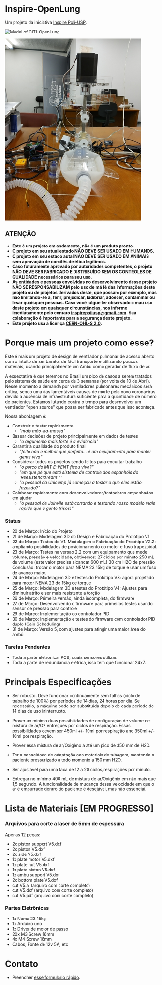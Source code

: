 # Inspire-OpenLung
Um projeto da iniciativa [Inspire Poli-USP](https://www.poli.usp.br/inspire).

![Model of CITI-OpenLung](https://github.com/Inspire-Poli-USP/Inspire-OpenLung/blob/master/images/OpenLung_2020-Apr-01_05-59-26AM-000_CustomizedView25005130231_crop.png)

![Photo of Prototype Version 5](https://github.com/Inspire-Poli-USP/Inspire-OpenLung/blob/master/images/Version%205.jpg)

## ATENÇÃO
- **Este é um projeto em andamento, não é um produto pronto.**
- **O projeto em seu atual estado NÃO DEVE SER USADO EM HUMANOS.**
- **O projeto em seu estado autal NÃO DEVE SER USADO EM ANIMAIS sem aprovação de comitês de ética legítimos.**
- **Caso futuramente aprovado por autoridades competentes, o projeto NÃO DEVE SER FABRICADO E DISTRIBUÍDO SEM OS CONTROLES DE QUALIDADE necessários para seu uso.**
- **As entidades e pessoas envolvidas no desenvolvimento desse projeto NÃO SE RESPONSABILIZAM pelo uso de má fé das informações deste projeto ou de projetos derivados deste, que possam por exemplo, mas não limitando-se a, ferir, prejudicar, ludibriar, adoecer, contaminar ou lesar quaisquer pessoas. Caso você julgue ter observado o mau uso deste projeto em quaisquer circunstâncias, nos informe imediatamente pelo contato inspirepoliusp@gmail.com. Sua colaboração é importante para a segurança deste projeto.**
- **Este projeto usa a licença [CERN-OHL-S 2.0](https://github.com/emersonmoretto/CITI-OpenLung/blob/master/License.md).**

# Porque mais um projeto como esse?

Este é mais um projeto de design de ventilador pulmonar de acesso aberto com o intuito de ser barato, de fácil transporte e utilizando poucos materiais, usando principalmente um Ambu como gerador de fluxo de ar.

A expectativa é que teremos no Brasil um pico de casos a serem tratados pelo sistema de saúde em cerca de 3 semanas (por volta de 10 de Abril). Nesse momento a demanda por ventiladores pulmonares mecânicos será crítica, sendo uma das lamentáveis causas de morte pelo novo coronavirus devido a ausência de infraestrutura suficiente para a quantidade de número de pacientes. Estamos lutando contra o tempo para desenvolver um ventilador "open source" que possa ser fabricado antes que isso aconteça.

Nossa abordagem é:
- Construir e testar rapidamente
  - *"mais mão-na-massa"*
- Basear decisões de projeto principalmente em dados de testes
  - *"o argumento mais forte é a evidência"*
- Garantir a qualidade do produto final
  - *"feito não é melhor que perfeito... é um equipamento para manter gente viva"*
- Considerar todos os projetos sendo feitos para encurtar trabalho
  - *"o porco do MIT E-VENT ficou vivo?"*
  - *"em que pé que está sistema de controle dos espanhóis do 'ReesistenciaTeam'?"*
  - *"o pessoal da Unicamp já começou a testar o que eles estão fazendo?"*
- Colaborar rapidamente com desenvolvedores/testadores empenhados em ajudar
  - *"o pessoal de Joinvile está cortando e testando nosso modelo mais rápido que a gente (risos)"*

### Status

- 20 de Março: Início do Projeto
- 21 de Março: Modelagem 3D do Design e Fabricação do Protótipo V1
- 22 de Março: Testes do V1. Modelagem e Fabricação do Protótipo V2.2: ampliando posibilidades de posicionamento do motor e fuso trapezoidal.
- 23 de Março: Testes na versao 2.2 com um equipamento que mede volume, pressão e velocidade, obtivemos:
    27 ciclos por minuto
    250 mL de volume (este valor precisa alcancar 600 mL)
    30 cm H2O de pressão
    Conclusão: trocar o motor para NEMA 23 15kg de torque e usar um fuso de avanço maior.
- 24 de Março: Modelagem 3D e testes do Protótipo V3: agora projetado para motor NEMA 23 de 15kg de torque
- 25 de Março: Modelagem 3D e testes do Protótipo V4: Ajustes para diminuir atrito e ser mais resistente a torção
- 26 de Março: Primeira versão, ainda incompleta, do firmware
- 27 de Março: Desenvolvendo o firmware para primeiros testes usando sensor de pressão para controle
- 29 de Março: Implementação do controlador PID
- 30 de Março: Implementação e testes do firmware com controlador PID duplo (Gain Scheduling)
- 31 de Março: Versão 5, com ajustes para atingir uma maior área do ambú

### Tarefas Pendentes
- Toda a parte eletronica, PCB, quais sensores utilizar.
- Toda a parte de redundancia elétrica, isso tem que funcionar 24x7.

# Principais Especificações

- Ser robusto. Deve funcionar continuamente sem falhas (ciclo de trabalho de 100%) por períodos de 14 dias, 24 horas por dia. Se necessário, a máquina pode ser substituída depois de cada período de 14 dias de uso ininterrupto.

- Prover ao mínimo duas possibilidades de configuração de volume de mistura de ar/O2 entregues por ciclos de respiração. Essas possibilidades devem ser 450ml +/- 10ml por respiração and 350ml +/- 10ml por respiração.

- Prover essa mistura de ar/Oxigêno a até um pico de 350 mm de H2O.

- Ter a capacidade de adaptação aos materiais de tubagem, mantendo o paciente pressurizado a todo momento a 150 mm H2O. 

- Ser ajustável para uma taxa de 12 a 20 ciclos/respirações por minuto.

- Entregar no mínimo 400 mL de mistura de ar/Oxigênio em não mais que 1,5 segundo. A funcionalidade de mudança dessa velocidade em que o ar é empurrado dentro do paciente é desejável, mas não essencial.

# Lista de Materiais [EM PROGRESSO]

### Arquivos para corte a laser de 5mm de espessura
Apenas 12 peças:
- 2x piston support V5.dxf	
- 2x piston V5.dxf	
- 2x side V5.dxf	
- 1x plate motor V5.dxf	
- 1x plate nut V5.dxf	
- 1x plate piston V5.dxf	
- 1x ambu support V5.dxf	
- 2x bottom plate V5.dxf	
- cut V5.ai	(arquivo com corte completo)
- cut V5.dxf (arquivo com corte completo)
- cut V5.pdf (arquivo com corte completo)

### Partes Eletrônicas
- 1x Nema 23 15kg
- 1x Arduino uno
- 1x Driver de motor de passo
- 20x M3 Screw 16mm
- 4x M4 Screw 16mm 
- Cabos, Fonte de 12v 5A, etc

# Contato
- Preencher [esse formulário rápido](https://docs.google.com/forms/d/e/1FAIpQLSfJmSH-XnRPcUmkUvS9ZdUzZxjUVUDR-olO96t6SzpphNBRpQ/viewform).
